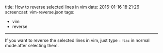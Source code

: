 title: How to reverse selected lines in vim
date: 2016-01-16 18:21:26
screencast: vim-reverse.json
tags:
 - vim
 - reverse
---

If you want to reverse the selected lines in vim, just type `:!tac` in normal mode after selecting them.

